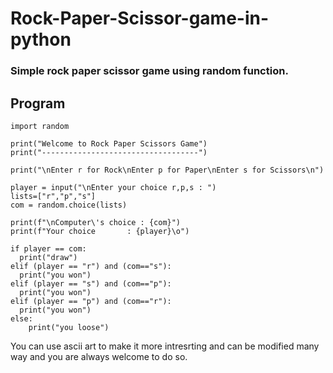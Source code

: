 # Rock-Paper-Scissor-game-in-python

### Simple rock paper scissor game using random function.

## Program

    import random
    
    print("Welcome to Rock Paper Scissors Game")
    print("-----------------------------------")
    
    print("\nEnter r for Rock\nEnter p for Paper\nEnter s for Scissors\n")
    
    player = input("\nEnter your choice r,p,s : ")
    lists=["r","p","s"]
    com = random.choice(lists) 
    
    print(f"\nComputer\'s choice : {com}") 
    print(f"Your choice       : {player}\o")
    
    if player == com:
      print("draw")
    elif (player == "r") and (com=="s"):
      print("you won")
    elif (player == "s") and (com=="p"):
      print("you won")
    elif (player == "p") and (com=="r"):
      print("you won")
    else:
        print("you loose")

You can use ascii art to make it more intresrting and can be modified many way and you are always welcome to do so.
